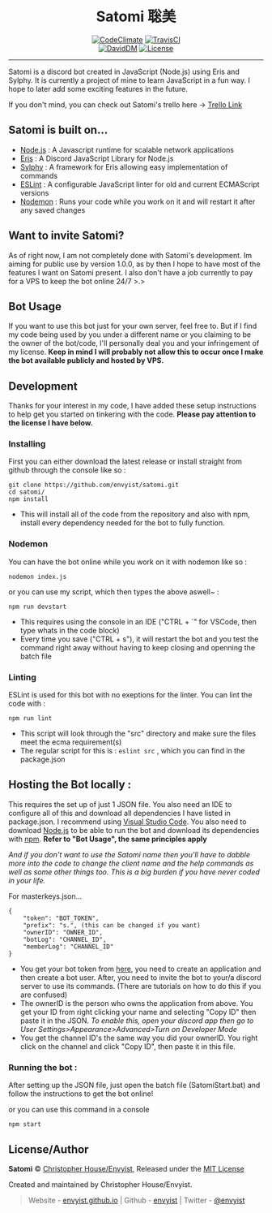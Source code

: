 <h1 align="center">Satomi 聡美</h1>
<p align="center">
    <a title="CodeClimate" href="https://codeclimate.com/github/envyist/satomi/maintainability"><img src="https://api.codeclimate.com/v1/badges/3cb373a64e81a2386ec7/maintainability" alt="CodeClimate" /></a>
    <a title="TravisCI" href="https://travis-ci.org/envyist/satomi"><img src="https://img.shields.io/travis/envyist/satomi.svg?style=flat" alt="TravisCI" /></a>
    <br>
    <a title="DavidDM" href="https://david-dm.org/envyist/satomi"><img src="https://img.shields.io/david/envyist/satomi.svg?style=flat" alt="DavidDM" /></a>
    <a title="license" href="https://github.com/envyist/satomi/blob/master/LICENSE"><img src="https://img.shields.io/github/license/envyist/satomi.svg" alt="License" /></a>
</p>

-------------------

Satomi is a discord bot created in JavaScript (Node.js) using Eris and Sylphy. It is currently a project of mine to learn JavaScript in a fun way. I hope to later add some exciting features in the future.

If you don't mind, you can check out Satomi's trello here -> [Trello Link](https://trello.com/b/TRspnxiz/satomi)

## Satomi is built on...
* [Node.js](https://nodejs.org/en/) : A Javascript runtime for scalable network applications
* [Eris](https://github.com/abalabahaha/eris) : A Discord JavaScript Library for Node.js
* [Sylphy](https://github.com/pyraxo/sylphy) : A framework for Eris allowing easy implementation of commands
* [ESLint](https://eslint.org) : A configurable JavaScript linter for old and current ECMAScript versions
* [Nodemon](https://nodemon.io) : Runs your code while you work on it and will restart it after any saved changes

## Want to invite Satomi?
As of right now, I am not completely done with Satomi's development. Im aiming for public use by version 1.0.0, as by then I hope to have most of the features I want on Satomi present. I also don't have a job currently to pay for a VPS to keep the bot online 24/7 >.>

## Bot Usage
If you want to use this bot just for your own server, feel free to. But if I find my code being used by you under a different name or you claiming to be the owner of the bot/code, I'll personally deal you and your infringement of my license. **Keep in mind I will probably not allow this to occur once I make the bot available publicly and hosted by VPS.**

## Development
Thanks for your interest in my code, I have added these setup instructions to help get you started on tinkering with the code. **Please pay attention to the license I have below.**

### Installing
First you can either download the latest release or install straight from github through the console like so :
```
git clone https://github.com/envyist/satomi.git
cd satomi/
npm install
```
* This will install all of the code from the repository and also with npm, install every dependency needed for the bot to fully function.

### Nodemon
You can have the bot online while you work on it with nodemon like so :
```
nodemon index.js
```
or you can use my script, which then types the above aswell~ :
```
npm run devstart
```
* This requires using the console in an IDE ("CTRL + `" for VSCode, then type whats in the code block)
* Every time you save ("CTRL + s"), it will restart the bot and you test the command right away without having to keep closing and openning the batch file

### Linting
ESLint is used for this bot with no exeptions for the linter. You can lint the code with :
```
npm run lint
```
* This script will look through the "src" directory and make sure the files meet the ecma requirement(s)
* The regular script for this is : `eslint src` , which you can find in the package.json

## Hosting the Bot locally :
This requires the set up of just 1 JSON file. You also need an IDE to configure all of this and download all dependencies I have listed in package.json. I recommend using [Visual Studio Code](https://code.visualstudio.com/). You also need to download [Node.js](https://nodejs.org/en/) to be able to run the bot and download its dependencies with [npm](https://www.npmjs.com/). **Refer to "Bot Usage", the same principles apply**

*And if you don't want to use the Satomi name then you'll have to dabble more into the code to change the client name and the help commands as well as some other things too. This is a big burden if you have never coded in your life.*

For masterkeys.json...
```
{
    "token": "BOT_TOKEN",
    "prefix": "s.", (this can be changed if you want)
    "ownerID": "OWNER_ID",
    "botLog": "CHANNEL_ID",
    "memberLog": "CHANNEL_ID"
}
```
* You get your bot token from [here](https://discordapp.com/developers/applications/me), you need to create an application and then create a bot user. After, you need to invite the bot to your/a discord server to use its commands. (There are tutorials on how to do this if you are confused)
* The ownerID is the person who owns the application from above. You get your ID from right clicking your name and selecting "Copy ID" then paste it in the JSON. *To enable this, open your discord app then go to User Settings>Appearance>Advanced>Turn on Developer Mode*
* You get the channel ID's the same way you did your ownerID. You right click on the channel and click "Copy ID", then paste it in this file.

### Running the bot :
After setting up the JSON file, just open the batch file (SatomiStart.bat) and follow the instructions to get the bot online!

or you can use this command in a console
```
npm start
```

## License/Author
**Satomi** © [Christopher House/Envyist](https://github.com/envyist), Released under the [MIT License](https://github.com/envyist/satomi/blob/master/LICENSE)

Created and maintained by Christopher House/Envyist.

> Website - [envyist.github.io](https://envyist.github.io) | Github - [envyist](https://github.com/envyist) | Twitter - [@envyist](https://twitter.com/envyist)
